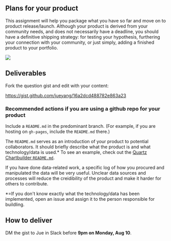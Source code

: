 ## Plans for your product

This assignment will help you package what you have so far and move on to product release/launch. Although your product is derived from your community needs, and does not necessarily have a deadline, you should have a definitive shipping strategy: for testing your hypothesis, furthering your connection with your community, or just simply, adding a finished product to your portfolio.

![](http://media.giphy.com/media/oT3lMyzdB2d1K/giphy.gif)

## Deliverables

Fork the question gist and edit with your content:

https://gist.github.com/jueyang/16a2dcd488782e863a23

### Recommended actions if you are using a github repo for your product

Include a `README.md` in the predominant branch. (For example, if you are hosting on `gh-pages`, include the `README.md` there.)

The `README.md` serves as an introduction of your product to potential collaborators. It should briefly describe what the product is and what technology/data is used.* To see an example, check out the [Quartz Chartbuilder `README.md`](https://github.com/Quartz/Chartbuilder#chartbuilder-chart_with_upwards_trend).

If you have done data-related work, a specific log of how you procured and manipulated the data will be very useful. Unclear data sources and processes will reduce the creidibility of the product and make it harder for others to contribute.

*=If you don't know exactly what the technology/data has been implemented, open an issue and assign it to the person responsible for buildling.

## How to deliver

DM the gist to Jue in Slack before **9pm on Monday, Aug 10**.
